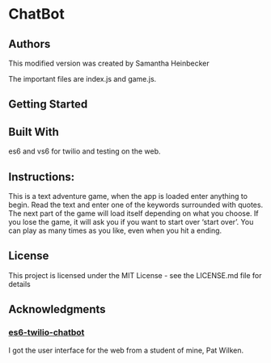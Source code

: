 # ChatBot

## Authors
This modified version was created by Samantha Heinbecker

 The important files are index.js and game.js.

## Getting Started

## Built With
es6 and vs6 for twilio and testing on the web.

## Instructions:
This is a text adventure game, when the app is loaded enter anything to begin. Read the text and enter one of the keywords surrounded with quotes.
 The next part of the game will load itself depending on what you choose.
If you lose the game, it will ask you if you want to start over ‘start over’. You can play as many times as you like, even when you hit a ending.

## License
This project is licensed under the MIT License - see the LICENSE.md file for details


## Acknowledgments
### <a href="https://github.com/rhildred/es6-twilio-chatbot" target="_blank">es6-twilio-chatbot</a>

I got the user interface for the web from a student of mine, Pat Wilken.



